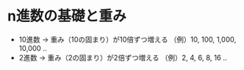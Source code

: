 # n進数の基礎と重み
* 10進数 → 重み（10の固まり）が10倍ずつ増える （例）10, 100, 1,000, 10,000 ..
* 2進数 → 重み（2の固まり）が2倍ずつ増える （例）2, 4, 6, 8, 16 ..